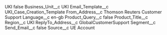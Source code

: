 <?xml version="1.0" encoding="UTF-8"?>
<CustomMetadata xmlns="http://soap.sforce.com/2006/04/metadata" xmlns:xsi="http://www.w3.org/2001/XMLSchema-instance" xmlns:xsd="http://www.w3.org/2001/XMLSchema">
    <label>UKI</label>
    <protected>false</protected>
    <values>
        <field>Business_Unit__c</field>
        <value xsi:type="xsd:string">UKI</value>
    </values>
    <values>
        <field>Email_Template__c</field>
        <value xsi:type="xsd:string">UKI_Case_Creation_Template</value>
    </values>
    <values>
        <field>From_Address__c</field>
        <value xsi:type="xsd:string">Thomson Reuters Customer Support</value>
    </values>
    <values>
        <field>Language__c</field>
        <value xsi:type="xsd:string">en-gb</value>
    </values>
    <values>
        <field>Product_Query__c</field>
        <value xsi:type="xsd:boolean">false</value>
    </values>
    <values>
        <field>Product_Title__c</field>
        <value xsi:nil="true"/>
    </values>
    <values>
        <field>Region__c</field>
        <value xsi:type="xsd:string">UKI</value>
    </values>
    <values>
        <field>ReplyTo_Address__c</field>
        <value xsi:type="xsd:string">GlobalCustomerSupport</value>
    </values>
    <values>
        <field>Segment__c</field>
        <value xsi:nil="true"/>
    </values>
    <values>
        <field>Send_Email__c</field>
        <value xsi:type="xsd:boolean">false</value>
    </values>
    <values>
        <field>Source__c</field>
        <value xsi:type="xsd:string">UE Account</value>
    </values>
</CustomMetadata>
